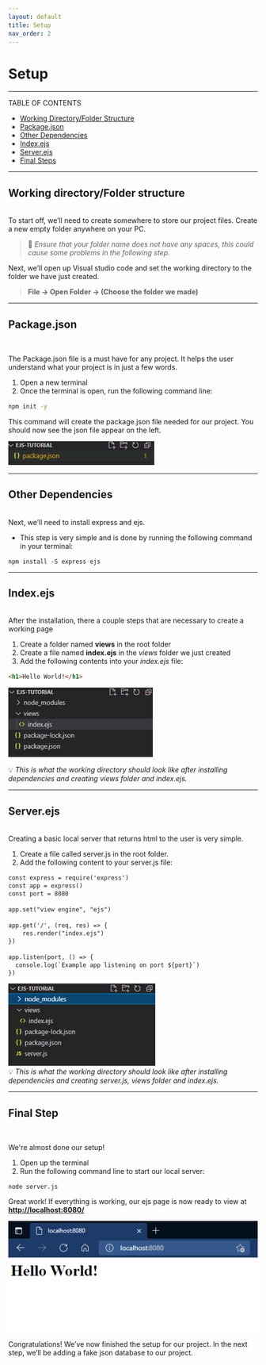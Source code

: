 ```yaml
---
layout: default
title: Setup
nav_order: 2
---
```


# Setup
- - - -

TABLE OF CONTENTS

* [Working Directory/Folder Structure](#working-directory/folder-structure)
* [Package.json](#packagejson)
* [Other Dependencies](#other-dependencies)
* [Index.ejs](#indexejs)
* [Server.ejs](#serverejs)
* [Final Steps](#final-step)

- - - -

## Working directory/Folder structure 
<br>
To start off, we’ll need to create somewhere to store our project files. Create a new empty folder anywhere on your PC.

> :rotating_light: *Ensure that your folder name does not have any spaces, this could cause some problems in the following step.*

Next, we’ll open up Visual studio code and set the working directory to the folder we have just created.

> **File -> Open Folder -> (Choose the folder we made)**

- - - -

## Package&#46;json 
<br>

The Package.json file is a must have for any project. It helps the user understand what your project is in just a few words. 
1. Open a new terminal 
2. Once the terminal is open, run the following command line: 
```zsh
npm init -y
```

This command will create the package.json file needed for our project. You should now see the json file appear on the left. 

![package.json file](https://github.com/iantelli/Yasmina-Ian/blob/gh-pages/assets/images/package.png?raw=true)

- - - -

## Other Dependencies
<br>
Next, we’ll need to install express and ejs. 

* This step is very simple and is done by running the following command in your terminal:


```
npm install -S express ejs
```

- - - -

## Index&#46;ejs
<br>
After the installation, there a couple steps that are necessary to create a working page

1. Create a folder named **views** in the root folder
2. Create a file named **index.ejs** in the *views* folder we just created
3. Add the following contents into your *index.ejs* file:

```html
<h1>Hello World!</h1>
```


![Working directory after installing dependencies and creating views folder and index.ejs.](https://github.com/iantelli/Yasmina-Ian/blob/gh-pages/assets/images/directory.png?raw=true)

:bulb: *This is what the working directory should look like after installing dependencies and creating views folder and index.ejs.*

- - - -

## Server&#46;ejs
<br>
Creating a basic local server that returns html to the user is very simple.

1. Create a file called server.js in the root folder. 
2. Add the following content to your server.js file: 

```
const express = require('express')
const app = express()
const port = 8080
 
app.set("view engine", "ejs")
 
app.get('/', (req, res) => {
    res.render("index.ejs")
})
 
app.listen(port, () => {
  console.log(`Example app listening on port ${port}`)
})
```

![Working directory after installing dependencies and creating server.js, views folder and index.ejs.](https://github.com/iantelli/Yasmina-Ian/blob/gh-pages/assets/images/finalDirectory.png?raw=true)
<br>
:bulb: *This is what the working directory should look like after installing dependencies and creating server.js, views folder and index.ejs.*

- - - -

## Final Step
<br>

We're almost done our setup! 

1. Open up the terminal
2. Run the following command line to start our local server:

```
node server.js
```

Great work! If everything is working, our ejs page is now ready to view at [**http://localhost:8080/**](http://localhost:8080/)

![image of web browser displaying index.ejs](https://github.com/iantelli/Yasmina-Ian/blob/gh-pages/assets/images/helloWorld.png?raw=true)

Congratulations! We’ve now finished the setup for our project. In the next step, we’ll be adding a fake json database to our project. 
